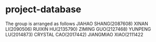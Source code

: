 # project-database
The group is arranged as follows
JIAHAO SHANG(2087608)
XINAN LI(2090506)
RUIXIN HU(2135790)
ZIMING GUO(2127468)
YUNPENG LU(2014873)
CRYSTAL CAO(2017442)
JIANGMIAO XIAO(2111422
